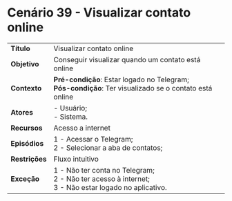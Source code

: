 # Cenário 39 - Visualizar contato online

|        |                   |  
| -------  |  :------------------------------------|
|**Título** | Visualizar contato online |
|**Objetivo** | Conseguir visualizar quando um contato está online|
|**Contexto** |**Pré-condição**: Estar logado no Telegram;<br>**Pós-condição**: Ter visualizado se o contato está online|
|**Atores**   | - Usuário;<br> - Sistema.       | 
|**Recursos** | Acesso a internet|
|**Episódios**| 1 - Acessar o Telegram; <br>2 - Selecionar a aba de contatos;
|**Restrições**| Fluxo intuitivo| 
|**Exceção**| 1 - Não ter conta no Telegram;<br> 2 - Não ter acesso à internet;<br>3 - Não estar logado no aplicativo.|

 